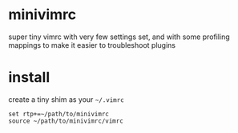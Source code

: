 # minivimrc

super tiny vimrc with very few settings set, and with some profiling mappings to make it easier to troubleshoot plugins

# install

create a tiny shim as your `~/.vimrc`

```
set rtp+=~/path/to/minivimrc
source ~/path/to/minivimrc/vimrc
```
